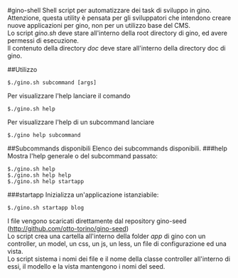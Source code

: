#gino-shell
Shell script per automatizzare dei task di sviluppo in gino.    
Attenzione, questa utility è pensata per gli sviluppatori che intendono creare nuove applicazioni per gino, non per un utilizzo base del CMS.    
Lo script _gino.sh_ deve stare all'interno della root directory di gino, ed avere permessi di esecuzione.    
Il contenuto della directory _doc_ deve stare all'interno della directory doc di gino.

##Utilizzo

    $./gino.sh subcommand [args]

Per visualizzare l'help lanciare il comando

    $./gino.sh help

Per visualizzare l'help di un subcommand lanciare

    $./gino help subcommand

##Subcommands disponibili
Elenco dei subcommands disponibili.
###help
Mostra l'help generale o del subcommand passato:

    $./gino.sh help
    $./gino.sh help help
    $./gino.sh help startapp

###startapp
Inizializza un'applicazione istanziabile:

    $./gino.sh startapp blog

I file vengono scaricati direttamente dal repository gino-seed (http://github.com/otto-torino/gino-seed)    
Lo script crea una cartella all'interno della folder _app_ di gino con un controller, un model, un css, un js, un less, un file di configurazione ed una vista.    
Lo script sistema i nomi dei file e il nome della classe controller all'interno di essi, il modello e la vista mantengono i nomi del seed.

